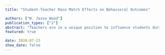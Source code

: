 ```yaml
---
title: "Student-Teacher Race Match Effects on Behavioral Outcomes"

authors: ["W. Jesse Wood"]
publication_types: ["2"]
abstract: "Teachers are in a unique position to influence students during their most formative years. Despite empirical evidence that racial congruence improves student academic success via test scores (Egalite et al., 2011; Dee, 2004), nearly half of students in the US are students of color while only one in five US teachers are people of color (NCES, 2019). In this paper, I provide evidence that diversifying the labor supply of teachers to better reflect the racial distribution of students could lead to increases in outcomes for students of color without diminishing outcomes for white students. I use administrative data spanning from 2008 to 2018 within the Los Angeles Unified School District, one of the most racially diverse school districts in the country, to measure the effect of student-teacher race matching on various student non-test score outcomes. I mitigate the concern that race matches are endogenous by including school-grade and student fixed effects into a linear regression model. This setting accounts for any potential sorting that occurs across schools with regards to the racial distribution of teachers as well as any unobserved time invariant student characteristics that may be correlated with race matching. Following Jackson (2018), I generate a behavioral index for each student and find that race matched students of color see an average increase of 0.082 standard deviations (on par with the effect size found in Jackson's work) in this behavioral index. My findings indicate that students of color also experience increases in the disaggregated measures of GPA, effort level, and cooperation and see decreases in suspensions and absenteeism when matched with a teacher of the same race.  I do not find statistically significant effects on any of these outcomes for white students. Because these non-test score outcomes lead to higher high school graduation rates, college enrollment rates, and wages (Heckman et al.,2013; Heckman et al., 2012; Jackson, 2018), such effects could lead to a tightening in the achievement and wage gap found between students of color and white students. This result can be achieved with an increase in institutional efforts to ensure teacher populations more closely reflect that of their students."
featured: true

date: 2020-07-23
show_date: false
---
```



